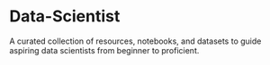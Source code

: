 # Data-Scientist
A curated collection of resources, notebooks, and datasets to guide aspiring data scientists from beginner to proficient.
